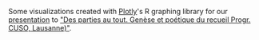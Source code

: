 
Some visualizations created with [Plotly](https://plot.ly/r/)'s R graphing library for our [presentation](https://gustaveroudproject.github.io/talks/20180524_cuso_recueil.html#/) to ["Des parties au tout. Genèse et poétique du recueil Progr. CUSO, Lausanne)"](http://www.fabula.org/actualites/des-parties-au-toutgenese-et-poetique-du-recueil_85179.php).
